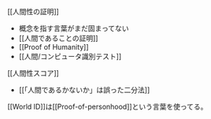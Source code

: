 
[[人間性の証明]]
- 概念を指す言葉がまだ固まってない
- [[人間であることの証明]]
- [[Proof of Humanity]]
- [[人間/コンピュータ識別テスト]]

[[人間性スコア]]
- [[「人間であるかないか」は誤った二分法]]

[[World ID]]は[[Proof-of-personhood]]という言葉を使ってる。


